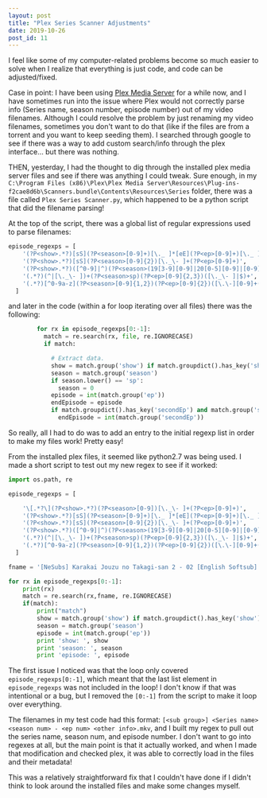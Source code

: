```yaml
---
layout: post
title: "Plex Series Scanner Adjustments"
date: 2019-10-26
post_id: 11
---
```


I feel like some of my computer-related problems become so much easier to solve when I realize that everything is just code, and code can be adjusted/fixed.

Case in point: I have been using [Plex Media Server](www.plex.tv) for a while now, and I have sometimes run into the issue where Plex would not correctly parse info (Series name, season number, episode number) out of my video filenames. Although I could resolve the problem by just renaming my video filenames, sometimes you don't want to do that (like if the files are from a torrent and you want to keep seeding them). I searched through google to see if there was a way to add custom search/info through the plex interface... but there was nothing. 

THEN, yesterday, I had the thought to dig through the installed plex media server files and see if there was anything I could tweak. Sure enough, in my `C:\Program Files (x86)\Plex\Plex Media Server\Resources\Plug-ins-f2cae8d6b\Scanners.bundle\Contents\Resources\Series` folder, there was a file called `Plex Series Scanner.py`, which happened to be a python script that did the filename parsing!

At the top of the script, there was a global list of regular expressions used to parse filenames:

```python
episode_regexps = [
    '(?P<show>.*?)[sS](?P<season>[0-9]+)[\._ ]*[eE](?P<ep>[0-9]+)[\._ ]*([- ]?[sS](?P<secondSeason>[0-9]+))?([- ]?[Ee+](?P<secondEp>[0-9]+))?', # S03E04-E05
    '(?P<show>.*?)[sS](?P<season>[0-9]{2})[\._\- ]+(?P<ep>[0-9]+)',                                                            # S03-03
    '(?P<show>.*?)([^0-9]|^)(?P<season>(19[3-9][0-9]|20[0-5][0-9]|[0-9]{1,2}))[Xx](?P<ep>[0-9]+)((-[0-9]+)?[Xx](?P<secondEp>[0-9]+))?',  # 3x03, 3x03-3x04, 3x03x04
    '(.*?)(^|[\._\- ])+(?P<season>sp)(?P<ep>[0-9]{2,3})([\._\- ]|$)+',  # SP01 (Special 01, equivalent to S00E01)
    '(.*?)[^0-9a-z](?P<season>[0-9]{1,2})(?P<ep>[0-9]{2})([\.\-][0-9]+(?P<secondEp>[0-9]{2})([ \-_\.]|$)[\.\-]?)?([^0-9a-z%]|$)' # .602.
  ]
```
and later in the code (within a for loop iterating over all files) there was the following:
```python
        for rx in episode_regexps[0:-1]:
          match = re.search(rx, file, re.IGNORECASE)
          if match:

            # Extract data.
            show = match.group('show') if match.groupdict().has_key('show') else ''
            season = match.group('season')
            if season.lower() == 'sp':
              season = 0
            episode = int(match.group('ep'))
            endEpisode = episode
            if match.groupdict().has_key('secondEp') and match.group('secondEp'):
              endEpisode = int(match.group('secondEp'))
```

So really, all I had to do was to add an entry to the initial regexp list in order to make my files work! Pretty easy! 

From the installed plex files, it seemed like python2.7 was being used. I made a short script to test out my new regex to see if it worked:

```python
import os.path, re

episode_regexps = [

    '\[.*?\](?P<show>.*?)(?P<season>[0-9])[\._\- ]+(?P<ep>[0-9]+)',    # MY NEW REGEX
    '(?P<show>.*?)[sS](?P<season>[0-9]+)[\._ ]*[eE](?P<ep>[0-9]+)[\._ ]*([- ]?[sS](?P<secondSeason>[0-9]+))?([- ]?[Ee+](?P<secondEp>[0-9]+))?', # S03E04-E05
    '(?P<show>.*?)[sS](?P<season>[0-9]{2})[\._\- ]+(?P<ep>[0-9]+)',                                                            # S03-03
    '(?P<show>.*?)([^0-9]|^)(?P<season>(19[3-9][0-9]|20[0-5][0-9]|[0-9]{1,2}))[Xx](?P<ep>[0-9]+)((-[0-9]+)?[Xx](?P<secondEp>[0-9]+))?',  # 3x03, 3x03-3x04, 3x03x04
    '(.*?)(^|[\._\- ])+(?P<season>sp)(?P<ep>[0-9]{2,3})([\._\- ]|$)+',  # SP01 (Special 01, equivalent to S00E01)
    '(.*?)[^0-9a-z](?P<season>[0-9]{1,2})(?P<ep>[0-9]{2})([\.\-][0-9]+(?P<secondEp>[0-9]{2})([ \-_\.]|$)[\.\-]?)?([^0-9a-z%]|$)' # .602.
  ]

fname = '[NeSubs] Karakai Jouzu no Takagi-san 2 - 02 [English Softsub].mkv'

for rx in episode_regexps[0:-1]:
    print(rx)
    match = re.search(rx,fname, re.IGNORECASE)
    if(match):
        print("match")
        show = match.group('show') if match.groupdict().has_key('show') else ''
        season = match.group('season')
        episode = int(match.group('ep'))
        print 'show: ', show
        print 'season: ', season
        print 'episode: ', episode
```

The first issue I noticed was that the loop only covered `episode_regexps[0:-1]`, which meant that the last list element in `episode_regexps` was not included in the loop! I don't know if that was intentional or a bug, but I removed the `[0:-1]` from the script to make it loop over everything. 

The filenames in my test code had this format: `[<sub group>] <Series name> <season num> - <ep num> <other info>.mkv`, and I built my regex to pull out the series name, season num, and episode number. I don't want to go into regexes at all, but the main point is that it actually worked, and when I made that modification and checked plex, it was able to correctly load in the files and their metadata! 

This was a relatively straightforward fix that I couldn't have done if I didn't think to look around the installed files and make some changes myself.
